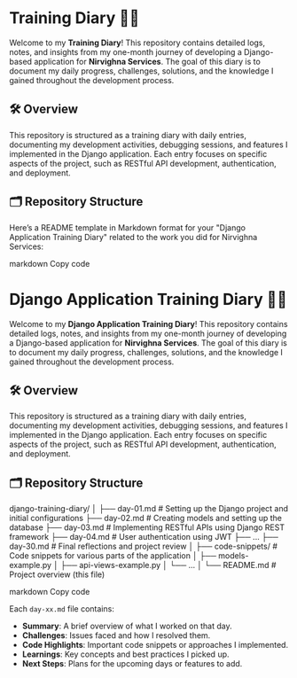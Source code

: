 #  Training Diary 📓🚀

Welcome to my **Training Diary**! This repository contains detailed logs, notes, and insights from my one-month journey of developing a Django-based application for **Nirvighna Services**. The goal of this diary is to document my daily progress, challenges, solutions, and the knowledge I gained throughout the development process.

## 🛠️ Overview

This repository is structured as a training diary with daily entries, documenting my development activities, debugging sessions, and features I implemented in the Django application. Each entry focuses on specific aspects of the project, such as RESTful API development, authentication, and deployment.

## 🗂️ Repository Structure


Here’s a README template in Markdown format for your "Django Application Training Diary" related to the work you did for Nirvighna Services:

markdown
Copy code
# Django Application Training Diary 📓🚀

Welcome to my **Django Application Training Diary**! This repository contains detailed logs, notes, and insights from my one-month journey of developing a Django-based application for **Nirvighna Services**. The goal of this diary is to document my daily progress, challenges, solutions, and the knowledge I gained throughout the development process.

## 🛠️ Overview

This repository is structured as a training diary with daily entries, documenting my development activities, debugging sessions, and features I implemented in the Django application. Each entry focuses on specific aspects of the project, such as RESTful API development, authentication, and deployment.

## 🗂️ Repository Structure

django-training-diary/ │ ├── day-01.md # Setting up the Django project and initial configurations ├── day-02.md # Creating models and setting up the database ├── day-03.md # Implementing RESTful APIs using Django REST framework ├── day-04.md # User authentication using JWT ├── ... ├── day-30.md # Final reflections and project review │ ├── code-snippets/ # Code snippets for various parts of the application │ ├── models-example.py │ ├── api-views-example.py │ └── ... │ └── README.md # Project overview (this file)

markdown
Copy code

Each `day-xx.md` file contains:
- **Summary**: A brief overview of what I worked on that day.
- **Challenges**: Issues faced and how I resolved them.
- **Code Highlights**: Important code snippets or approaches I implemented.
- **Learnings**: Key concepts and best practices I picked up.
- **Next Steps**: Plans for the upcoming days or features to add.